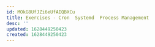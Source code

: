 ```yaml
---
id: MOkG8UfJZi6eUfAIQBXCu
title: Exercises - Cron  Systemd  Process Management
desc: ''
updated: 1628449250423
created: 1628449250423
---
```


